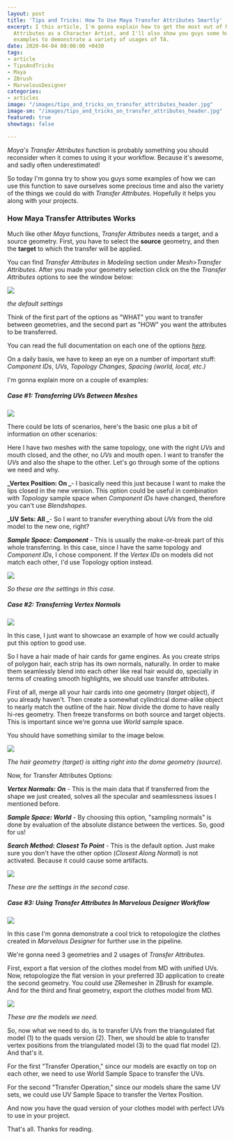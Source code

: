 ```yaml
---
layout: post
title: 'Tips and Tricks: How To Use Maya Transfer Attributes Smartly'
excerpt: I this article, I'm gonna explain how to get the most out of Maya's Transfer
  Attributes as a Character Artist, and I'll also show you guys some hopefully useful
  examples to demonstrate a variety of usages of TA.
date: 2020-04-04 00:00:00 +0430
tags:
- article
- TipsAndTricks
- Maya
- ZBrush
- MarvelousDesigner
categories:
- articles
image: "/images/tips_and_tricks_on_transfer_attributes_header.jpg"
image-sm: "/images/tips_and_tricks_on_transfer_attributes_header.jpg"
featured: true
showtags: false

---
```

_Maya's Transfer Attributes_ function is probably something you should reconsider when it comes to using it your workflow. Because it's awesome, and sadly often underestimated!

So today I'm gonna try to show you guys some examples of how we can use this function to save ourselves some precious time and also the variety of the things we could do with _Transfer Attributes_. Hopefully it helps you along with your projects.

### How Maya Transfer Attributes Works

Much like other _Maya_ functions, _Transfer Attributes_ needs a target, and a source geometry. First, you have to select the **source** geometry, and then the **target** to which the transfer will be applied.

You can find _Transfer Attributes_ in _Modeling_ section under _Mesh_>_Transfer Attributes_. After you made your geometry selection click on the the _Transfer Attributes_ options to see the window below:

![](/images/01_transfer_attributes_options.jpg)

_the default settings_

Think of the first part of the options as "WHAT" you want to transfer between geometries, and the second part as "HOW" you want the attributes to be transferred.

You can read the full documentation on each one of the options [_here_](https://knowledge.autodesk.com/support/maya/learn-explore/caas/CloudHelp/cloudhelp/2018/ENU/Maya-Modeling/files/GUID-76D5F064-C5A1-4310-B72A-788AB5C9A25B-htm.html "Transfer attributes between meshes").

On a daily basis, we have to keep an eye on a number of important stuff: _Component IDs_, _UVs_, _Topology Changes_, _Spacing_ _(world, local, etc.)_

I'm gonna explain more on a couple of examples:

##### Case #1: Transferring UVs Between Meshes

![](/images/02_transfer_attributes_case_1.jpg)

There could be lots of scenarios, here's the basic one plus a bit of information on other scenarios:

Here I have two meshes with the same topology, one with the right _UVs_ and mouth closed, and the other, no _UVs_ and mouth open. I want to transfer the _UVs_ and also the shape to the other. Let's go through some of the options we need and why.

**_Vertex Position: On _**- I basically need this just because I want to make the lips closed in the new version. This option could be useful in combination with _Topology_ sample space when _Component IDs_ have changed, therefore you can't use _Blendshapes_.

**_UV Sets: All _**- So I want to transfer everything about _UVs_ from the old model to the new one, right?

**_Sample Space: Component_** - This is usually the make-or-break part of this whole transferring. In this case, since I have the same topology and _Component IDs_, I chose component. If the _Vertex IDs_ on models did not match each other, I'd use Topology option instead.

![](/images/03_transfer_attributes_case_1_options.jpg)

_So these are the settings in this case._

##### Case #2: Transferring Vertex Normals

![](/images/04_transfer_attributes_case_2.jpg)

In this case, I just want to showcase an example of how we could actually put this option to good use.

So I have a hair made of hair cards for game engines. As you create strips of polygon hair, each strip has its own normals, naturally. In order to make them seamlessly blend into each other like real hair would do, specially in terms of creating smooth highlights, we should use transfer attributes.

First of all, merge all your hair cards into one geometry (_target_ object), if you already haven't. Then create a somewhat cylindrical dome-alike object to nearly match the outline of the hair. Now divide the dome to have really hi-res geometry. Then freeze transforms on both source and target objects. This is important since we're gonna use _World_ sample space.

You should have something similar to the image below.

![](/images/05_transfer_attributes_case_2_target_source_geos.jpg)

_The hair geometry (target) is sitting right into the dome geometry (source)._

Now, for Transfer Attributes Options:

**_Vertex Normals: On_** - This is the main data that if transferred from the shape we just created, solves all the specular and seamlessness issues I mentioned before.

**_Sample Space: World_** - By choosing this option, "sampling normals" is done by evaluation of the absolute distance between the vertices. So, good for us!

**_Search Method: Closest To Point_** - This is the default option. Just make sure you don't have the other option (_Closest Along Normal_) is not activated. Because it could cause some artifacts.

![](/images/06_transfer_attributes_case_2_options.jpg)

_These are the settings in the second case._

##### Case #3: Using Transfer Attributes In Marvelous Designer Workflow

![](/images/07_transfer_attributes_case_3.jpg)

In this case I'm gonna demonstrate a cool trick to retopologize the clothes created in _Marvelous Designer_ for further use in the pipeline.

We're gonna need 3 geometries and 2 usages of _Transfer Attributes_.

First, export a flat version of the clothes model from MD with unified UVs. Now, retopologize the flat version in your preferred 3D application to create the second geometry. You could use ZRemesher in ZBrush for example. And for the third and final geometry, export the clothes model from MD.

![](/images/08_transfer_attributes_case_3_models.jpg)

_These are the models we need._

So, now what we need to do, is to transfer UVs from the triangulated flat model (1) to the quads version (2). Then, we should be able to transfer vertex positions from the triangulated model (3) to the quad flat model (2). And that's it.

For the first "Transfer Operation," since our models are exactly on top on each other, we need to use World Sample Space to transfer the UVs.

For the second "Transfer Operation," since our models share the same UV sets, we could use UV Sample Space to transfer the Vertex Position.

And now you have the quad version of your clothes model with perfect UVs to use in your project.

That's all. Thanks for reading.